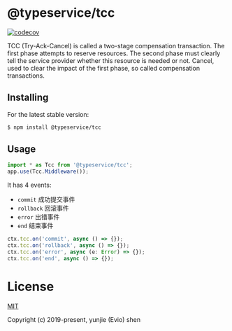 # @typeservice/tcc

[![codecov](https://codecov.io/gh/typeservice/koa/branch/master/graph/badge.svg)](https://codecov.io/gh/typeservice/koa)

TCC (Try-Ack-Cancel) is called a two-stage compensation transaction. The first phase attempts to reserve resources. The second phase must clearly tell the service provider whether this resource is needed or not. Cancel, used to clear the impact of the first phase, so called compensation transactions.

## Installing

For the latest stable version:

```bash
$ npm install @typeservice/tcc
```

## Usage

```ts
import * as Tcc from '@typeservice/tcc';
app.use(Tcc.Middleware());
```

It has 4 events:

- `commit` 成功提交事件
- `rollback` 回滚事件
- `error` 出错事件
- `end` 结束事件

```ts
ctx.tcc.on('commit', async () => {});
ctx.tcc.on('rollback', async () => {});
ctx.tcc.on('error', async (e: Error) => {});
ctx.tcc.on('end', async () => {});
```

# License

[MIT](http://opensource.org/licenses/MIT)

Copyright (c) 2019-present, yunjie (Evio) shen
